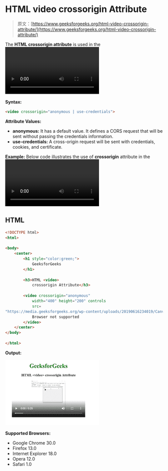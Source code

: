 # HTML video crossorigin Attribute

> 原文：[https://www.geeksforgeeks.org/html-video-crossorigin-attribute/](https://www.geeksforgeeks.org/html-video-crossorigin-attribute/)

The **HTML crossorigin attribute** is used in the <video> element that supports a CORS request when we tried to fetch out the video files from the third-party servers or from another domain.

**Syntax:**

```html
<video crossorigin="anonymous | use-credentials">
```

**Attribute Values:**

*   **anonymous:** It has a default value. It defines a CORS request that will be sent without passing the credentials information.
*   **use-credentials:** A cross-origin request will be sent with credentials, cookies, and certificate.

**Example:** Below code illustrates the use of **crossorigin** attribute in the <video> element. It is set to “anonymous” value which retrieved the audio files without passing credentials information.

## HTML

```html
<!DOCTYPE html>
<html>

<body>
    <center>
        <h1 style="color:green;">
            GeeksforGeeks
        </h1>

        <h3>HTML <video>
            crossorigin Attribute</h3>

        <video crossorigin="anonymous" 
            width="400" height="200" controls
            src=
"https://media.geeksforgeeks.org/wp-content/uploads/20190616234019/Canvas.move_.mp4">
            Browser not supported
        </video>
    </center>
</body>

</html>
```

**Output:**

![](img/ea9c9d98ec5bcf90f5825bb45435abe1.png)

**Supported Browsers:**

*   Google Chrome 30.0
*   Firefox 13.0
*   Internet Explorer 18.0
*   Opera 12.0
*   Safari 1.0